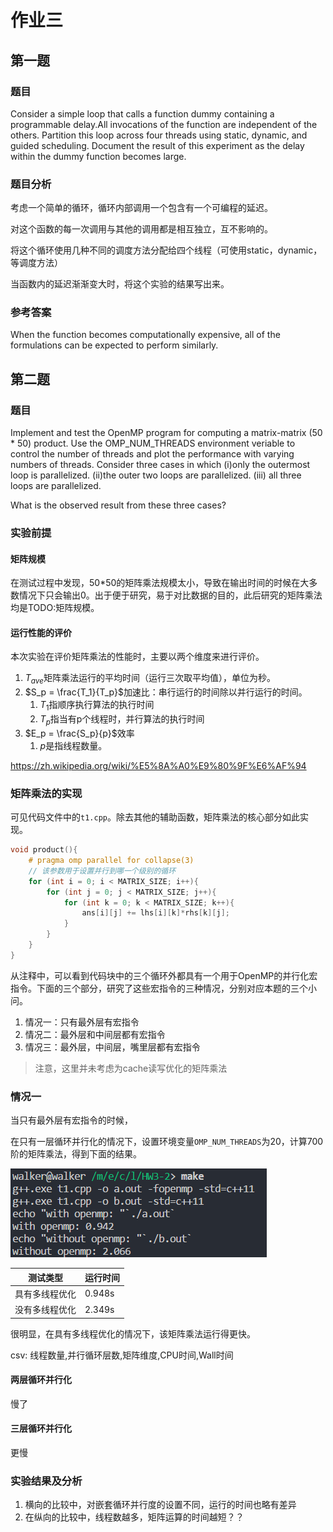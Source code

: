# 作业三

## 第一题

### 题目

Consider a simple loop that calls a function dummy containing a programmable delay.All invocations of the function are independent of the others. Partition this loop across four threads using static, dynamic, and guided scheduling. Document the result of this experiment as the delay within the dummy function becomes large.

### 题目分析

考虑一个简单的循环，循环内部调用一个包含有一个可编程的延迟。

对这个函数的每一次调用与其他的调用都是相互独立，互不影响的。

将这个循环使用几种不同的调度方法分配给四个线程（可使用static，dynamic，等调度方法）

当函数内的延迟渐渐变大时，将这个实验的结果写出来。

### 参考答案

When the function becomes computationally expensive, all of the formulations can be expected to perform
similarly.

## 第二题

### 题目

Implement and test the OpenMP program for computing a matrix-matrix (50 * 50) product. Use the OMP_NUM_THREADS environment veriable to control the number of threads and plot the performance with varying numbers of threads. Consider three cases in which 
(i)only the outermost loop is parallelized.
(ii)the outer two loops are parallelized. 
(iii) all three loops are parallelized. 

What is the observed result from these three cases?

### 实验前提

#### 矩阵规模

在测试过程中发现，50*50的矩阵乘法规模太小，导致在输出时间的时候在大多数情况下只会输出0。出于便于研究，易于对比数据的目的，此后研究的矩阵乘法均是TODO:矩阵规模。

#### 运行性能的评价

本次实验在评价矩阵乘法的性能时，主要以两个维度来进行评价。

1. $T_{ave}$矩阵乘法运行的平均时间（运行三次取平均值），单位为秒。
1. $S_p = \frac{T_1}{T_p}$加速比：串行运行的时间除以并行运行的时间。
    1. ${\displaystyle T_{1}}$指顺序执行算法的执行时间
    1. ${\displaystyle T_{p}}$指当有p个线程时，并行算法的执行时间
1. $E_p = \frac{S_p}{p}$效率
    1. $p$是指线程数量。

https://zh.wikipedia.org/wiki/%E5%8A%A0%E9%80%9F%E6%AF%94

### 矩阵乘法的实现

可见代码文件中的`t1.cpp`。除去其他的辅助函数，矩阵乘法的核心部分如此实现。

```cpp
void product(){
    # pragma omp parallel for collapse(3)
    // 该参数用于设置并行到哪一个级别的循环
    for (int i = 0; i < MATRIX_SIZE; i++){
        for (int j = 0; j < MATRIX_SIZE; j++){
            for (int k = 0; k < MATRIX_SIZE; k++){
                ans[i][j] += lhs[i][k]*rhs[k][j];
            }
        }
    }
}
```

从注释中，可以看到代码块中的三个循环外都具有一个用于OpenMP的并行化宏指令。下面的三个部分，研究了这些宏指令的三种情况，分别对应本题的三个小问。

1. 情况一：只有最外层有宏指令
1. 情况二：最外层和中间层都有宏指令
1. 情况三：最外层，中间层，嘴里层都有宏指令

> 注意，这里并未考虑为cache读写优化的矩阵乘法

### 情况一

当只有最外层有宏指令的时候，

在只有一层循环并行化的情况下，设置环境变量`OMP_NUM_THREADS`为20，计算700阶的矩阵乘法，得到下面的结果。

![](figure/2018-05-02-13-46-53.png)

|测试类型|运行时间|
|-|-|
|具有多线程优化 | 0.948s|
|没有多线程优化 | 2.349s|

很明显，在具有多线程优化的情况下，该矩阵乘法运行得更快。

csv:
线程数量,并行循环层数,矩阵维度,CPU时间,Wall时间

#### 两层循环并行化

慢了

#### 三层循环并行化

更慢

### 实验结果及分析

1. 横向的比较中，对嵌套循环并行度的设置不同，运行的时间也略有差异
1. 在纵向的比较中，线程数越多，矩阵运算的时间越短？？